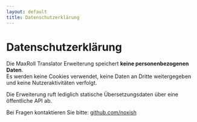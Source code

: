 ```yaml
---
layout: default
title: Datenschutzerklärung
---
```


# Datenschutzerklärung

Die MaxRoll Translator Erweiterung speichert **keine personenbezogenen Daten**.  
Es werden keine Cookies verwendet, keine Daten an Dritte weitergegeben und keine Nutzeraktivitäten verfolgt.

Die Erweiterung ruft lediglich statische Übersetzungsdaten über eine öffentliche API ab.

Bei Fragen kontaktieren Sie bitte: [github.com/noxish](https://github.com/noxish)
